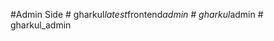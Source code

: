 #Admin Side
#   g h a r k u l _ l a t e s t _ f r o n t e n d _ a d m i n  
 #   g h a r k u l _ a d m i n  
 #   g h a r k u l _ a d m i n  
 